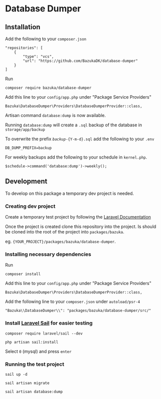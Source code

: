 # Database Dumper

## Installation

Add the following to your `composer.json`
```
"repositories": [
    {
        "type": "vcs",
        "url": "https://github.com/BazukaDK/database-dumper"
    }
]
```

Run
```
composer require bazuka/database-dumper
```

Add this line to your `config/app.php` under "Package Service Providers"
```
Bazuka\DatabaseDumper\Providers\DatabaseDumperProvider::class,
```

Artisan command `database:dump` is now available.

Running `database:dump` will create a `.sql` backup of the database in `storage/app/backup`

To overwrite the prefix *`backup`*`-{Y-m-d}.sql` add the following to your `.env`
```
DB_DUMP_PREFIX=backup
```

For weekly backups add the following to your schedule in `kernel.php`.

```
$schedule->command('database:dump')->weekly();
```

## Development

To develop on this package a temporary dev project is needed. 

### Creating dev project

Create a temporary test project by following the [Laravel Documentation](https://laravel.com/docs/10.x/installation)

Once the project is created clone this repository into the project. Is should be cloned into the root of the project into `packages/bazuka`.

eg. `{YOUR_PROJECT}/packages/bazuka/database-dumper`.

### Installing necessary dependencies

Run
```
composer install
```

Add this line to your `config/app.php` under "Package Service Providers"
```
Bazuka\DatabaseDumper\Providers\DatabaseDumperProvider::class,
```

Add the following line to your `composer.json` under `autoload/psr-4`
```
"Bazuka\\DatabaseDumper\\": "packages/bazuka/database-dumper/src/"
```

### Install [Laravel Sail](https://laravel.com/docs/10.x/sail) for easier testing
```
composer require laravel/sail --dev
```
```
php artisan sail:install
```
Select `0` (mysql) and press `enter`

### Running the test project

```
sail up -d
```

```
sail artisan migrate
```

```
sail artisan database:dump
```
